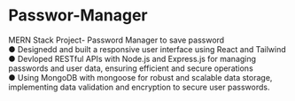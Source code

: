 # Passwor-Manager
MERN Stack Project- Password Manager to save password </br>
● Designedd and built a responsive user interface using React and Tailwind </br>
● Devloped RESTful APIs with Node.js and Express.js for managing passwords and user data, ensuring efficient and secure operations </br>
● Using MongoDB with mongoose for robust and scalable data storage, implementing data validation and encryption to secure user passwords.
